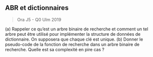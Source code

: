 ## ABR et dictionnaires
> Ora J5 - Q0 Ulm 2019

(a) Rappeler ce qu’est un arbre binaire de recherche et comment un tel arbre peut être utilisé pour implémenter la structure de données de dictionnaire. On supposera que chaque clé est unique.
(b) Donner le pseudo-code de la fonction de recherche dans un arbre binaire de recherche. Quelle est sa complexité en pire cas ?
<!--stackedit_data:
eyJoaXN0b3J5IjpbLTEwMjI0MjAwOTEsLTE2NzMwOTk3MzZdfQ
==
-->